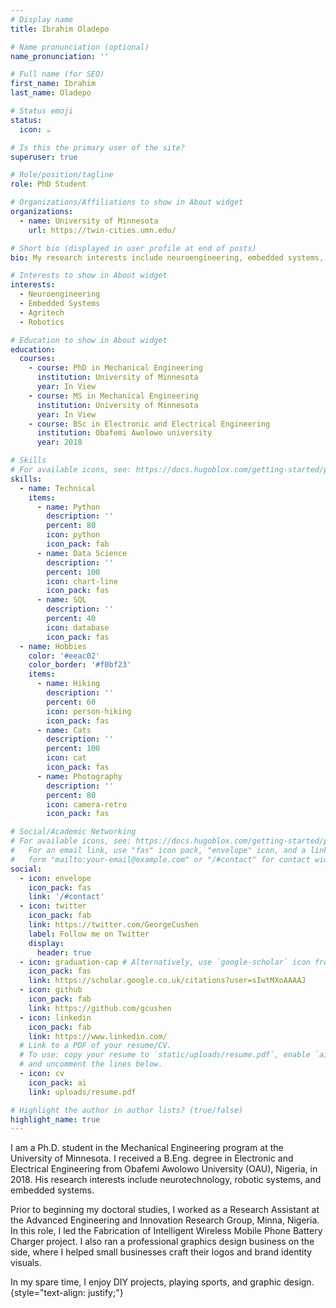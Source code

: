 ```yaml
---
# Display name
title: Ibrahim Oladepo

# Name pronunciation (optional)
name_pronunciation: ''

# Full name (for SEO)
first_name: Ibrahim
last_name: Oladepo

# Status emoji
status:
  icon: ☕️

# Is this the primary user of the site?
superuser: true

# Role/position/tagline
role: PhD Student

# Organizations/Affiliations to show in About widget
organizations:
  - name: University of Minnesota
    url: https://twin-cities.umn.edu/

# Short bio (displayed in user profile at end of posts)
bio: My research interests include neuroengineering, embedded systems, agritech, and robotics.

# Interests to show in About widget
interests:
  - Neuroengineering
  - Embedded Systems
  - Agritech
  - Robotics

# Education to show in About widget
education:
  courses:
    - course: PhD in Mechanical Engineering
      institution: University of Minnesota
      year: In View
    - course: MS in Mechanical Engineering
      institution: University of Minnesota
      year: In View
    - course: BSc in Electronic and Electrical Engineering
      institution: Obafemi Awolowo university
      year: 2018

# Skills
# For available icons, see: https://docs.hugoblox.com/getting-started/page-builder/#icons
skills:
  - name: Technical
    items:
      - name: Python
        description: ''
        percent: 80
        icon: python
        icon_pack: fab
      - name: Data Science
        description: ''
        percent: 100
        icon: chart-line
        icon_pack: fas
      - name: SQL
        description: ''
        percent: 40
        icon: database
        icon_pack: fas
  - name: Hobbies
    color: '#eeac02'
    color_border: '#f0bf23'
    items:
      - name: Hiking
        description: ''
        percent: 60
        icon: person-hiking
        icon_pack: fas
      - name: Cats
        description: ''
        percent: 100
        icon: cat
        icon_pack: fas
      - name: Photography
        description: ''
        percent: 80
        icon: camera-retro
        icon_pack: fas

# Social/Academic Networking
# For available icons, see: https://docs.hugoblox.com/getting-started/page-builder/#icons
#   For an email link, use "fas" icon pack, "envelope" icon, and a link in the
#   form "mailto:your-email@example.com" or "/#contact" for contact widget.
social:
  - icon: envelope
    icon_pack: fas
    link: '/#contact'
  - icon: twitter
    icon_pack: fab
    link: https://twitter.com/GeorgeCushen
    label: Follow me on Twitter
    display:
      header: true
  - icon: graduation-cap # Alternatively, use `google-scholar` icon from `ai` icon pack
    icon_pack: fas
    link: https://scholar.google.co.uk/citations?user=sIwtMXoAAAAJ
  - icon: github
    icon_pack: fab
    link: https://github.com/gcushen
  - icon: linkedin
    icon_pack: fab
    link: https://www.linkedin.com/
  # Link to a PDF of your resume/CV.
  # To use: copy your resume to `static/uploads/resume.pdf`, enable `ai` icons in `params.yaml`,
  # and uncomment the lines below.
  - icon: cv
    icon_pack: ai
    link: uploads/resume.pdf

# Highlight the author in author lists? (true/false)
highlight_name: true
---
```


I am a Ph.D. student in the Mechanical Engineering program at the University of Minnesota. I received a B.Eng. degree in Electronic and Electrical Engineering from Obafemi Awolowo University (OAU), Nigeria, in 2018. His research interests include neurotechnology, robotic systems, and embedded systems. 

Prior to beginning my doctoral studies, I worked as a Research Assistant at the Advanced Engineering and Innovation Research Group, Minna, Nigeria. In this role, I led the Fabrication of Intelligent Wireless Mobile Phone Battery Charger project. I also ran a professional graphics design business on the side, where I helped small businesses craft their logos and brand identity visuals.

In my spare time, I enjoy DIY projects, playing sports, and graphic design.
{style="text-align: justify;"}

